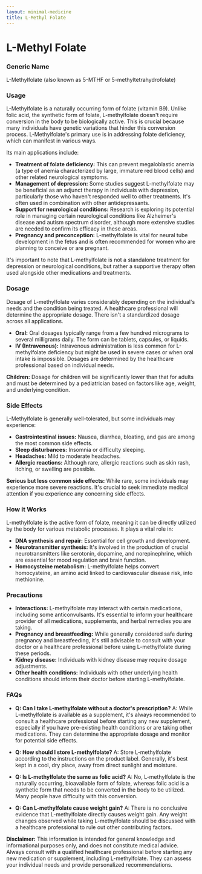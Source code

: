 ```yaml
---
layout: minimal-medicine
title: L-Methyl Folate
---
```


# L-Methyl Folate
### Generic Name
L-Methylfolate (also known as 5-MTHF or 5-methyltetrahydrofolate)

### Usage
L-Methylfolate is a naturally occurring form of folate (vitamin B9). Unlike folic acid, the synthetic form of folate, L-methylfolate doesn't require conversion in the body to be biologically active. This is crucial because many individuals have genetic variations that hinder this conversion process.  L-Methylfolate's primary use is in addressing folate deficiency, which can manifest in various ways.  

Its main applications include:

* **Treatment of folate deficiency:** This can prevent megaloblastic anemia (a type of anemia characterized by large, immature red blood cells) and other related neurological symptoms.
* **Management of depression:** Some studies suggest L-methylfolate may be beneficial as an adjunct therapy in individuals with depression, particularly those who haven't responded well to other treatments.  It's often used in combination with other antidepressants.
* **Support for neurological conditions:**  Research is exploring its potential role in managing certain neurological conditions like Alzheimer's disease and autism spectrum disorder, although more extensive studies are needed to confirm its efficacy in these areas.
* **Pregnancy and preconception:**  L-methylfolate is vital for neural tube development in the fetus and is often recommended for women who are planning to conceive or are pregnant.

It's important to note that L-methylfolate is not a standalone treatment for depression or neurological conditions, but rather a supportive therapy often used alongside other medications and treatments.


### Dosage
Dosage of L-methylfolate varies considerably depending on the individual's needs and the condition being treated.  A healthcare professional will determine the appropriate dosage.  There isn't a standardized dosage across all applications.  

* **Oral:**  Oral dosages typically range from a few hundred micrograms to several milligrams daily. The form can be tablets, capsules, or liquids.
* **IV (Intravenous):** Intravenous administration is less common for L-methylfolate deficiency but might be used in severe cases or when oral intake is impossible.  Dosages are determined by the healthcare professional based on individual needs.

**Children:**  Dosage for children will be significantly lower than that for adults and must be determined by a pediatrician based on factors like age, weight, and underlying condition.


### Side Effects
L-Methylfolate is generally well-tolerated, but some individuals may experience:

* **Gastrointestinal issues:** Nausea, diarrhea, bloating, and gas are among the most common side effects.
* **Sleep disturbances:** Insomnia or difficulty sleeping.
* **Headaches:** Mild to moderate headaches.
* **Allergic reactions:** Although rare, allergic reactions such as skin rash, itching, or swelling are possible.

**Serious but less common side effects:** While rare, some individuals may experience more severe reactions.  It's crucial to seek immediate medical attention if you experience any concerning side effects.


### How it Works
L-methylfolate is the active form of folate, meaning it can be directly utilized by the body for various metabolic processes.  It plays a vital role in:

* **DNA synthesis and repair:** Essential for cell growth and development.
* **Neurotransmitter synthesis:**  It's involved in the production of crucial neurotransmitters like serotonin, dopamine, and norepinephrine, which are essential for mood regulation and brain function.
* **Homocysteine metabolism:**  L-methylfolate helps convert homocysteine, an amino acid linked to cardiovascular disease risk, into methionine.


### Precautions
* **Interactions:** L-methylfolate may interact with certain medications, including some anticonvulsants.  It's essential to inform your healthcare provider of all medications, supplements, and herbal remedies you are taking.
* **Pregnancy and breastfeeding:** While generally considered safe during pregnancy and breastfeeding, it's still advisable to consult with your doctor or a healthcare professional before using L-methylfolate during these periods.
* **Kidney disease:**  Individuals with kidney disease may require dosage adjustments.
* **Other health conditions:**  Individuals with other underlying health conditions should inform their doctor before starting L-methylfolate.


### FAQs
* **Q: Can I take L-methylfolate without a doctor's prescription?** A:  While L-methylfolate is available as a supplement, it's always recommended to consult a healthcare professional before starting any new supplement, especially if you have pre-existing health conditions or are taking other medications.  They can determine the appropriate dosage and monitor for potential side effects.

* **Q: How should I store L-methylfolate?** A: Store L-methylfolate according to the instructions on the product label. Generally, it's best kept in a cool, dry place, away from direct sunlight and moisture.

* **Q:  Is L-methylfolate the same as folic acid?** A: No, L-methylfolate is the naturally occurring, bioavailable form of folate, whereas folic acid is a synthetic form that needs to be converted in the body to be utilized.  Many people have difficulty with this conversion.

* **Q:  Can L-methylfolate cause weight gain?** A: There is no conclusive evidence that L-methylfolate directly causes weight gain.  Any weight changes observed while taking L-methylfolate should be discussed with a healthcare professional to rule out other contributing factors.


**Disclaimer:** This information is intended for general knowledge and informational purposes only, and does not constitute medical advice.  Always consult with a qualified healthcare professional before starting any new medication or supplement, including L-methylfolate. They can assess your individual needs and provide personalized recommendations.
